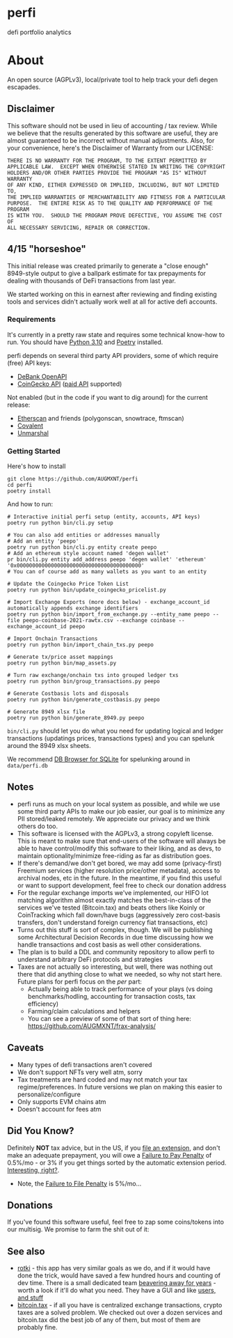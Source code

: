 # perfi
defi portfolio analytics

# About
An open source (AGPLv3), local/private tool to help track your defi degen escapades.

## Disclaimer
This software should not be used in lieu of accounting / tax review. While we believe that the results generated by this software are useful, they are almost guaranteed to be incorrect without manual adjustments. Also, for your convenience, here's the Disclaimer of Warranty from our LICENSE:

```
THERE IS NO WARRANTY FOR THE PROGRAM, TO THE EXTENT PERMITTED BY
APPLICABLE LAW.  EXCEPT WHEN OTHERWISE STATED IN WRITING THE COPYRIGHT
HOLDERS AND/OR OTHER PARTIES PROVIDE THE PROGRAM "AS IS" WITHOUT WARRANTY
OF ANY KIND, EITHER EXPRESSED OR IMPLIED, INCLUDING, BUT NOT LIMITED TO,
THE IMPLIED WARRANTIES OF MERCHANTABILITY AND FITNESS FOR A PARTICULAR
PURPOSE.  THE ENTIRE RISK AS TO THE QUALITY AND PERFORMANCE OF THE PROGRAM
IS WITH YOU.  SHOULD THE PROGRAM PROVE DEFECTIVE, YOU ASSUME THE COST OF
ALL NECESSARY SERVICING, REPAIR OR CORRECTION.
```

## 4/15 "horseshoe"
This initial release was created primarily to generate a "close enough" 8949-style output to give a ballpark estimate for tax prepayments for dealing with thousands of DeFi transactions from last year.

We started working on this in earnest after reviewing and finding existing tools and services didn't actually work well at all for active defi accounts.

### Requirements
It's currently in a pretty raw state and requires some technical know-how to run. You should have [Python 3.10](https://www.python.org/) and [Poetry](https://python-poetry.org/) installed.

perfi depends on several third party API providers, some of which require (free) API keys:
* [DeBank OpenAPI](https://open.debank.com/)
* [CoinGecko API](https://www.coingecko.com/en/api) ([paid API](https://www.coingecko.com/en/api/pricing) supported)

Not enabled (but in the code if you want to dig around) for the current release:
* [Etherscan](https://etherscan.io/) and friends (polygonscan, snowtrace, ftmscan)
* [Covalent](https://www.covalenthq.com/)
* [Unmarshal](https://unmarshal.io/)

### Getting Started
Here's how to install
```
git clone https://github.com/AUGMXNT/perfi
cd perfi
poetry install
```

And how to run:
```
# Interactive initial perfi setup (entity, accounts, API keys)
poetry run python bin/cli.py setup

# You can also add entities or addresses manually
# Add an entity 'peepo'
poetry run python bin/cli.py entity create peepo
# Add an ethereum style account named 'degen wallet'
pr bin/cli.py entity add_address peepo 'degen wallet' 'ethereum' '0x0000000000000000000000000000000000000000'
# You can of course add as many wallets as you want to an entity

# Update the Coingecko Price Token List
poetry run python bin/update_coingecko_pricelist.py

# Import Exchange Exports (more docs below) - exchange_account_id automatically appends exchange identifiers
poetry run python bin/import_from_exchange.py --entity_name peepo --file peepo-coinbase-2021-rawtx.csv --exchange coinbase --exchange_account_id peepo

# Import Onchain Transactions
poetry run python bin/import_chain_txs.py peepo

# Generate tx/price asset mappings
poetry run python bin/map_assets.py

# Turn raw exchange/onchain txs into grouped ledger txs
poetry run python bin/group_transactions.py peepo

# Generate Costbasis lots and disposals
poetry run python bin/generate_costbasis.py peepo

# Generate 8949 xlsx file
poetry run python bin/generate_8949.py peepo
```

`bin/cli.py` should let you do what you need for updating logical and ledger transactions (updatings prices, transactions types) and you can spelunk around the 8949 xlsx sheets.

We recommend [DB Browser for SQLite](https://sqlitebrowser.org/) for spelunking around in `data/perfi.db`


## Notes
* perfi runs as much on your local system as possible, and while we use some third party APIs to make our job easier, our goal is to minimize any PII stored/leaked remotely. We appreciate our privacy and we think others do too.
* This software is licensed with the AGPLv3, a strong copyleft license. This is meant to make sure that end-users of the software will always be able to have control/modify this software to their liking, and as devs, to maintain optionality/minimize free-riding as far as distribution goes.
* If there's demand/we don't get bored, we may add some (privacy-first) Freemium services (higher resolution price/other metadata), access to archival nodes, etc in the future. In the meantime, if you find this useful or want to support development, feel free to check our donation address
* For the regular exchange imports we've implemented, our HIFO lot matching algorithm almost exactly matches the best-in-class of the services we've tested (Bitcoin.tax) and beats others like Koinly or CoinTracking which fall down/have bugs (aggressively zero cost-basis transfers, don't understand foreign currency fiat transactions, etc)
* Turns out this stuff is sort of complex, though. We will be publishing some Architectural Decision Records in due time discussing how we handle transactions and cost basis as well other considerations.
* The plan is to build a DDL and community repository to allow perfi to understand arbitrary DeFi protocols and strategies
* Taxes are not actually so interesting, but well, there was nothing out there that did anything close to what we needed, so why not start here. Future plans for perfi focus on the *per* part:
  * Actually being able to track performance of your plays (vs doing benchmarks/hodling, accounting for transaction costs, tax efficiency)
  * Farming/claim calculations and helpers
  * You can see a preview of some of that sort of thing here: https://github.com/AUGMXNT/frax-analysis/

## Caveats
* Many types of defi transactions aren't covered
* We don't support NFTs very well atm, sorry
* Tax treatments are hard coded and may not match your tax regime/preferences. In future versions we plan on making this easier to personalize/configure
* Only supports EVM chains atm
* Doesn't account for fees atm

## Did You Know?
Definitely **NOT** tax advice, but in the US, if you [file an extension](https://www.irs.gov/forms-pubs/extension-of-time-to-file-your-tax-return), and don't make an adequate prepayment, you will owe a [Failure to Pay Penalty](https://www.irs.gov/payments/failure-to-pay-penalty) of 0.5%/mo - or 3% if you get things sorted by the automatic extension period. [Interesting, right?](https://coindix.com/?kind=stable&sort=-apy&tvl=1m).
* Note, the [Failure to File Penalty](https://www.irs.gov/payments/failure-to-file-penalty) is 5%/mo...

## Donations
If you've found this software useful, feel free to zap some coins/tokens into our multisig. We promise to farm the shit out of it:

## See also
* [rotki](https://github.com/rotki/rotki) - this app has very similar goals as we do, and if it would have done the trick, would have saved a few hundred hours and counting of dev time. There is a small dedicated team [beavering away for years](https://github.com/rotki/rotki) - worth a look if it'll do what you need. They have a GUI and like [users, and stuff](https://github.com/rotki/rotki/issues)
* [bitcoin.tax](https://bitcoin.tax/) - if all you have is centralized exchange transactions, crypto taxes are a solved problem. We checked out over a dozen services and bitcoin.tax did the best job of any of them, but most of them are probably fine.
